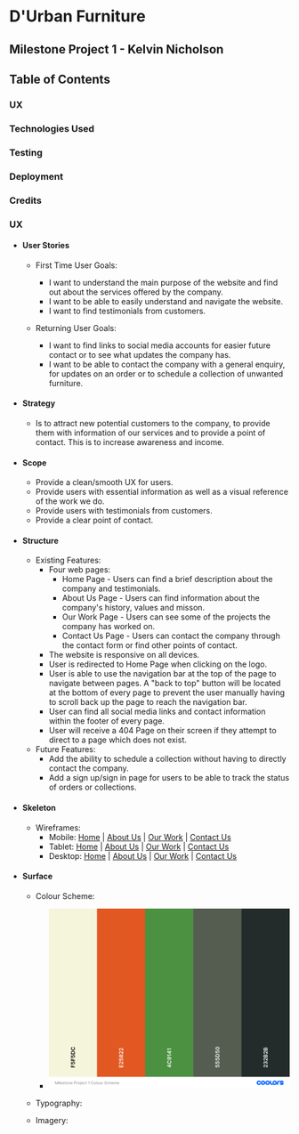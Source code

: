 # D'Urban Furniture
## Milestone Project 1 - Kelvin Nicholson

## Table of Contents

### UX
### Technologies Used
### Testing
### Deployment
### Credits

### UX
* #### User Stories
  * First Time User Goals:
    * I want to understand the main purpose of the website and find out about the services offered by the company.
    * I want to be able to easily understand and navigate the website.
    * I want to find testimonials from customers.

  * Returning User Goals:
    * I want to find links to social media accounts for easier future contact or to see what updates the company has.
    * I want to be able to contact the company with a general enquiry, for updates on an order or to schedule a collection of unwanted furniture.

* #### Strategy
  * Is to attract new potential customers to the company, to provide them with information of our services and to provide a point of contact. This is to increase awareness and income.

* #### Scope
  * Provide a clean/smooth UX for users.
  * Provide users with essential information as well as a visual reference of the work we do.
  * Provide users with testimonials from customers.
  * Provide a clear point of contact.

* #### Structure
  * Existing Features:
    * Four web pages:
      - Home Page - Users can find a brief description about the company and testimonials.
      - About Us Page - Users can find information about the company's history, values and misson.
      - Our Work Page - Users can see some of the projects the company has worked on.
      - Contact Us Page - Users can contact the company through the contact form or find other points of contact.
    * The website is responsive on all devices.
    * User is redirected to Home Page when clicking on the logo.
    * User is able to use the navigation bar at the top of the page to navigate between pages. A "back to top" button will be located at the bottom of every page to prevent the user manually having to scroll back up the page to reach the navigation bar.
    * User can find all social media links and contact information within the footer of every page.
    * User will receive a 404 Page on their screen if they attempt to direct to a page which does not exist.
  * Future Features:
    * Add the ability to schedule a collection without having to directly contact the company.
    * Add a sign up/sign in page for users to be able to track the status of orders or collections.

* #### Skeleton
  * Wireframes:
    - Mobile: [Home](assets/wireframes/mobile-home.png) | [About Us](assets/wireframes/mobile-about-us.png) | [Our Work](assets/wireframes/mobile-our-work.png) | [Contact Us](assets/wireframes/mobile-contact-us.png)
    - Tablet: [Home](assets/wireframes/tablet-home.png) | [About Us](assets/wireframes/tablet-about-us.png) | [Our Work](assets/wireframes/tablet-our-work.png) | [Contact Us](assets/wireframes/tablet-contact-us.png)
    - Desktop: [Home](assets/wireframes/desktop-home.png) | [About Us](assets/wireframes/desktop-about-us.png) | [Our Work](assets/wireframes/desktop-our-work.png) | [Contact Us](assets/wireframes/desktop-contact-us.png)

* #### Surface 
  * Colour Scheme:
    - ![Palette Colours](assets/readme/colour-palette.png)

  * Typography:
  * Imagery:
    